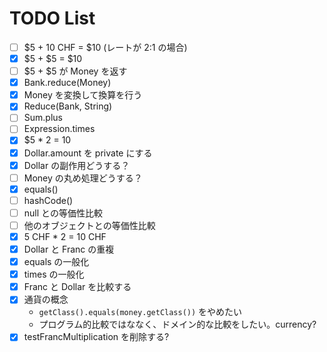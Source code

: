 # TODO List

- [ ] $5 + 10 CHF = $10 (レートが 2:1 の場合)
- [x] $5 + $5 = $10
- [ ] $5 + $5 が Money を返す
- [x] Bank.reduce(Money)
- [x] Money を変換して換算を行う
- [x] Reduce(Bank, String)
- [ ] Sum.plus
- [ ] Expression.times
- [x] $5 * 2 = 10
- [x] Dollar.amount を private にする
- [x] Dollar の副作用どうする？
- [ ] Money の丸め処理どうする？
- [x] equals()
- [ ] hashCode()
- [ ] null との等価性比較
- [ ] 他のオブジェクトとの等価性比較
- [x] 5 CHF * 2 = 10 CHF
- [x] Dollar と Franc の重複
- [x] equals の一般化
- [x] times の一般化
- [x] Franc と Dollar を比較する
- [x] 通貨の概念
    - `getClass().equals(money.getClass())` をやめたい
    - プログラム的比較ではななく、ドメイン的な比較をしたい。currency?
- [x] testFrancMultiplication を削除する?